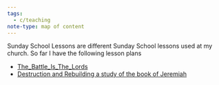 ```yaml
---
tags:
  - c/teaching
note-type: map of content
---
```

Sunday School Lessons are different Sunday School lessons used at my church. So far I have the following lesson plans
- [The_Battle_Is_The_Lords](The_Battle_Is_The_Lords.md)
- [Destruction and Rebuilding a study of the book of Jeremiah](Destruction%20and%20Rebuilding%20a%20study%20of%20the%20book%20of%20Jeremiah.md)